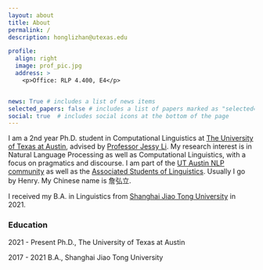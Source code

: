 ```yaml
---
layout: about
title: About
permalink: /
description: honglizhan@utexas.edu

profile:
  align: right
  image: prof_pic.jpg
  address: >
    <p>Office: RLP 4.400, E4</p>


news: True # includes a list of news items
selected_papers: false # includes a list of papers marked as "selected={true}"
social: true  # includes social icons at the bottom of the page
---
```


I am a 2nd year Ph.D. student in Computational Linguistics at <a href="https://www.utexas.edu/">The University of Texas at Austin</a>, advised by <a href="https://jessyli.com/">Professor Jessy Li</a>. My research interest is in Natural Language Processing as well as Computational Linguistics, with a focus on pragmatics and discourse. I am part of the <a href="https://www.nlp.utexas.edu/">UT Austin NLP community</a> as well as the <a href="https://asol.ling.utexas.edu/">Associated Students of Linguistics</a>. Usually I go by Henry. My Chinese name is 詹弘立.

I received my B.A. in Linguistics from <a href="https://en.sjtu.edu.cn/">Shanghai Jiao Tong University</a> in 2021.

### Education

2021 - Present  <space><space><space> Ph.D., The University of Texas at Austin

2017 - 2021 <space><space><space> B.A., Shanghai Jiao Tong University
